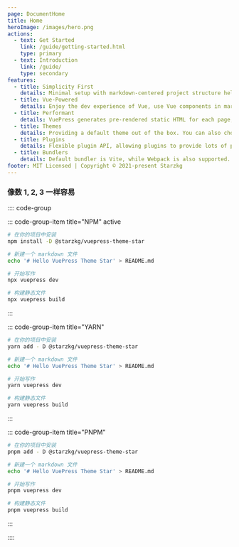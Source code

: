 ```yaml
---
page: DocumentHome
title: Home
heroImage: /images/hero.png
actions:
  - text: Get Started
    link: /guide/getting-started.html
    type: primary
  - text: Introduction
    link: /guide/
    type: secondary
features:
  - title: Simplicity First
    details: Minimal setup with markdown-centered project structure helps you focus on writing.
  - title: Vue-Powered
    details: Enjoy the dev experience of Vue, use Vue components in markdown, and develop custom themes with Vue.
  - title: Performant
    details: VuePress generates pre-rendered static HTML for each page, and runs as an SPA once a page is loaded.
  - title: Themes
    details: Providing a default theme out of the box. You can also choose a community theme or create your own one.
  - title: Plugins
    details: Flexible plugin API, allowing plugins to provide lots of plug-and-play features for your site.
  - title: Bundlers
    details: Default bundler is Vite, while Webpack is also supported. Choose the one you like!
footer: MIT Licensed | Copyright © 2021-present Starzkg
---
```



### 像数 1, 2, 3 一样容易

:::: code-group

::: code-group-item title="NPM" active

```bash
# 在你的项目中安装
npm install -D @starzkg/vuepress-theme-star

# 新建一个 markdown 文件
echo '# Hello VuePress Theme Star' > README.md

# 开始写作
npx vuepress dev

# 构建静态文件
npx vuepress build
```

:::

::: code-group-item title="YARN"

```bash
# 在你的项目中安装
yarn add - D @starzkg/vuepress-theme-star

# 新建一个 markdown 文件
echo '# Hello VuePress Theme Star' > README.md

# 开始写作
yarn vuepress dev

# 构建静态文件
yarn vuepress build
```

:::

::: code-group-item title="PNPM"

```bash
# 在你的项目中安装
pnpm add - D @starzkg/vuepress-theme-star

# 新建一个 markdown 文件
echo '# Hello VuePress Theme Star' > README.md

# 开始写作
pnpm vuepress dev

# 构建静态文件
pnpm vuepress build
```

:::

:::: 
